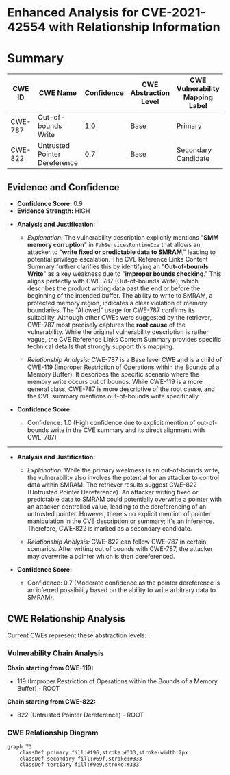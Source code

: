 # Enhanced Analysis for CVE-2021-42554 with Relationship Information

# Summary
| CWE ID | CWE Name | Confidence | CWE Abstraction Level | CWE Vulnerability Mapping Label | CWE-Vulnerability Mapping Notes |
|---|---|---|---|---|---|
| CWE-787 | Out-of-bounds Write | 1.0 | Base | Primary | Allowed |
| CWE-822 | Untrusted Pointer Dereference | 0.7 | Base | Secondary Candidate | Allowed |

## Evidence and Confidence

*   **Confidence Score:** 0.9
*   **Evidence Strength:** HIGH

- **Analysis and Justification:**  
  - *Explanation:* The vulnerability description explicitly mentions "**SMM memory corruption**" in `FvbServicesRuntimeDxe` that allows an attacker to "**write fixed or predictable data to SMRAM**," leading to potential privilege escalation. The CVE Reference Links Content Summary further clarifies this by identifying an "**Out-of-bounds Write**" as a key weakness due to "**improper bounds checking**." This aligns perfectly with CWE-787 (Out-of-bounds Write), which describes the product writing data past the end or before the beginning of the intended buffer. The ability to write to SMRAM, a protected memory region, indicates a clear violation of memory boundaries. The "Allowed" usage for CWE-787 confirms its suitability. Although other CWEs were suggested by the retriever, CWE-787 most precisely captures the **root cause** of the vulnerability. While the original vulnerability description is rather vague, the CVE Reference Links Content Summary provides specific technical details that strongly support this mapping.

  - *Relationship Analysis:* CWE-787 is a Base level CWE and is a child of CWE-119 (Improper Restriction of Operations within the Bounds of a Memory Buffer). It describes the specific scenario where the memory write occurs out of bounds. While CWE-119 is a more general class, CWE-787 is more descriptive of the root cause, and the CVE summary mentions out-of-bounds write specifically.

- **Confidence Score:**  
  - Confidence: 1.0 (High confidence due to explicit mention of out-of-bounds write in the CVE summary and its direct alignment with CWE-787)

---

- **Analysis and Justification:**  
  - *Explanation:* While the primary weakness is an out-of-bounds write, the vulnerability also involves the potential for an attacker to control data within SMRAM. The retriever results suggest CWE-822 (Untrusted Pointer Dereference). An attacker writing fixed or predictable data to SMRAM could potentially overwrite a pointer with an attacker-controlled value, leading to the dereferencing of an untrusted pointer. However, there's no explicit mention of pointer manipulation in the CVE description or summary; it's an inference. Therefore, CWE-822 is marked as a secondary candidate.

  - *Relationship Analysis:* CWE-822 can follow CWE-787 in certain scenarios. After writing out of bounds with CWE-787, the attacker may overwrite a pointer which is then dereferenced.

- **Confidence Score:**  
  - Confidence: 0.7 (Moderate confidence as the pointer dereference is an inferred possibility based on the ability to write arbitrary data to SMRAM).


## CWE Relationship Analysis

Current CWEs represent these abstraction levels: .


### Vulnerability Chain Analysis

**Chain starting from CWE-119:**
- 119 (Improper Restriction of Operations within the Bounds of a Memory Buffer) - ROOT


**Chain starting from CWE-822:**
- 822 (Untrusted Pointer Dereference) - ROOT



### CWE Relationship Diagram

```mermaid
graph TD
    classDef primary fill:#f96,stroke:#333,stroke-width:2px
    classDef secondary fill:#69f,stroke:#333
    classDef tertiary fill:#9e9,stroke:#333
```
